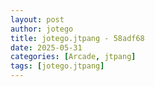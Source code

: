 ```yaml
---
layout: post
author: jotego
title: jotego.jtpang - 58adf68
date: 2025-05-31
categories: [Arcade, jtpang]
tags: [jotego.jtpang]
---
```


